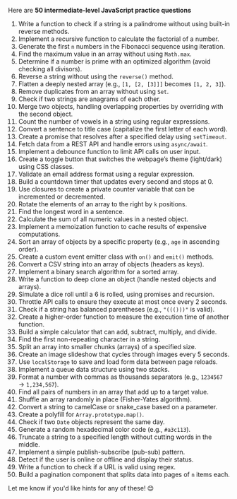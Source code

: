 Here are **50 intermediate-level JavaScript practice questions**

1. Write a function to check if a string is a palindrome without using built-in reverse methods.
2. Implement a recursive function to calculate the factorial of a number.
3. Generate the first `n` numbers in the Fibonacci sequence using iteration.
4. Find the maximum value in an array without using `Math.max`.
5. Determine if a number is prime with an optimized algorithm (avoid checking all divisors).
6. Reverse a string without using the `reverse()` method.
7. Flatten a deeply nested array (e.g., `[1, [2, [3]]]` becomes `[1, 2, 3]`).
8. Remove duplicates from an array without using `Set`.
9. Check if two strings are anagrams of each other.
10. Merge two objects, handling overlapping properties by overriding with the second object.
11. Count the number of vowels in a string using regular expressions.
12. Convert a sentence to title case (capitalize the first letter of each word).
13. Create a promise that resolves after a specified delay using `setTimeout`.
14. Fetch data from a REST API and handle errors using `async/await`.
15. Implement a debounce function to limit API calls on user input.
16. Create a toggle button that switches the webpage’s theme (light/dark) using CSS classes.
17. Validate an email address format using a regular expression.
18. Build a countdown timer that updates every second and stops at 0.
19. Use closures to create a private counter variable that can be incremented or decremented.
20. Rotate the elements of an array to the right by `k` positions.
21. Find the longest word in a sentence.
22. Calculate the sum of all numeric values in a nested object.
23. Implement a memoization function to cache results of expensive computations.
24. Sort an array of objects by a specific property (e.g., `age` in ascending order).
25. Create a custom event emitter class with `on()` and `emit()` methods.
26. Convert a CSV string into an array of objects (headers as keys).
27. Implement a binary search algorithm for a sorted array.
28. Write a function to deep clone an object (handle nested objects and arrays).
29. Simulate a dice roll until a 6 is rolled, using promises and recursion.
30. Throttle API calls to ensure they execute at most once every 2 seconds.
31. Check if a string has balanced parentheses (e.g., `"((()))"` is valid).
32. Create a higher-order function to measure the execution time of another function.
33. Build a simple calculator that can add, subtract, multiply, and divide.
34. Find the first non-repeating character in a string.
35. Split an array into smaller chunks (arrays) of a specified size.
36. Create an image slideshow that cycles through images every 5 seconds.
37. Use `localStorage` to save and load form data between page reloads.
38. Implement a queue data structure using two stacks.
39. Format a number with commas as thousands separators (e.g., `1234567` → `1,234,567`).
40. Find all pairs of numbers in an array that add up to a target value.
41. Shuffle an array randomly in place (Fisher-Yates algorithm).
42. Convert a string to camelCase or snake_case based on a parameter.
43. Create a polyfill for `Array.prototype.map()`.
44. Check if two `Date` objects represent the same day.
45. Generate a random hexadecimal color code (e.g., `#a3c113`).
46. Truncate a string to a specified length without cutting words in the middle.
47. Implement a simple publish-subscribe (pub-sub) pattern.
48. Detect if the user is online or offline and display their status.
49. Write a function to check if a URL is valid using regex.
50. Build a pagination component that splits data into pages of `n` items each.

Let me know if you'd like hints for any of these! 😊
